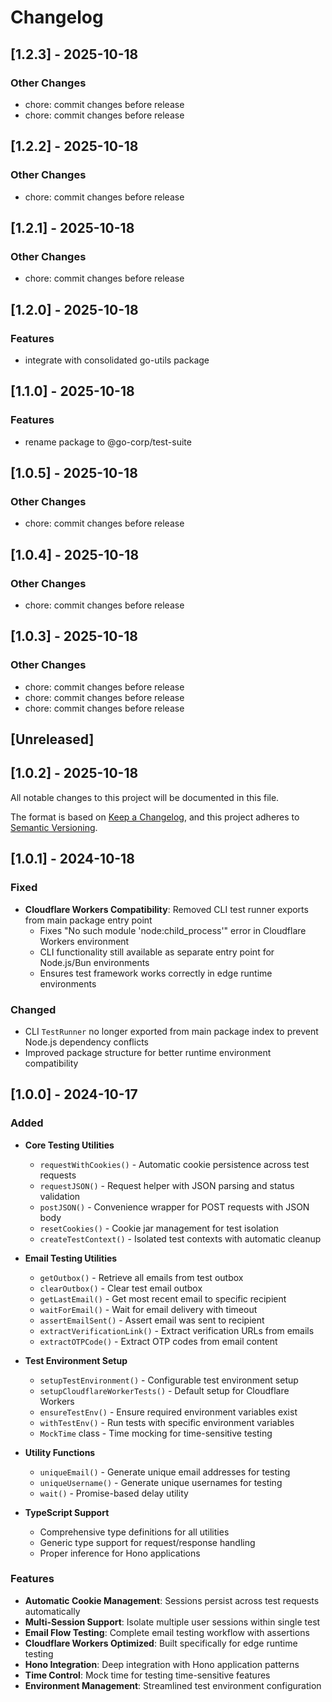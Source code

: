 # Changelog

## [1.2.3] - 2025-10-18

### Other Changes

- chore: commit changes before release
- chore: commit changes before release


## [1.2.2] - 2025-10-18

### Other Changes

- chore: commit changes before release


## [1.2.1] - 2025-10-18

### Other Changes

- chore: commit changes before release


## [1.2.0] - 2025-10-18

### Features

- integrate with consolidated go-utils package


## [1.1.0] - 2025-10-18

### Features

- rename package to @go-corp/test-suite


## [1.0.5] - 2025-10-18

### Other Changes

- chore: commit changes before release


## [1.0.4] - 2025-10-18

### Other Changes

- chore: commit changes before release


## [1.0.3] - 2025-10-18

### Other Changes

- chore: commit changes before release
- chore: commit changes before release
- chore: commit changes before release


## [Unreleased]

## [1.0.2] - 2025-10-18

All notable changes to this project will be documented in this file.

The format is based on [Keep a Changelog](https://keepachangelog.com/en/1.0.0/),
and this project adheres to [Semantic Versioning](https://semver.org/spec/v2.0.0.html).

## [1.0.1] - 2024-10-18

### Fixed

- **Cloudflare Workers Compatibility**: Removed CLI test runner exports from main package entry point
  - Fixes "No such module 'node:child_process'" error in Cloudflare Workers environment
  - CLI functionality still available as separate entry point for Node.js/Bun environments
  - Ensures test framework works correctly in edge runtime environments

### Changed

- CLI `TestRunner` no longer exported from main package index to prevent Node.js dependency conflicts
- Improved package structure for better runtime environment compatibility

## [1.0.0] - 2024-10-17

### Added

- **Core Testing Utilities**
  - `requestWithCookies()` - Automatic cookie persistence across test requests
  - `requestJSON()` - Request helper with JSON parsing and status validation
  - `postJSON()` - Convenience wrapper for POST requests with JSON body
  - `resetCookies()` - Cookie jar management for test isolation
  - `createTestContext()` - Isolated test contexts with automatic cleanup

- **Email Testing Utilities**
  - `getOutbox()` - Retrieve all emails from test outbox
  - `clearOutbox()` - Clear test email outbox
  - `getLastEmail()` - Get most recent email to specific recipient
  - `waitForEmail()` - Wait for email delivery with timeout
  - `assertEmailSent()` - Assert email was sent to recipient
  - `extractVerificationLink()` - Extract verification URLs from emails
  - `extractOTPCode()` - Extract OTP codes from email content

- **Test Environment Setup**
  - `setupTestEnvironment()` - Configurable test environment setup
  - `setupCloudflareWorkerTests()` - Default setup for Cloudflare Workers
  - `ensureTestEnv()` - Ensure required environment variables exist
  - `withTestEnv()` - Run tests with specific environment variables
  - `MockTime` class - Time mocking for time-sensitive testing

- **Utility Functions**
  - `uniqueEmail()` - Generate unique email addresses for testing
  - `uniqueUsername()` - Generate unique usernames for testing
  - `wait()` - Promise-based delay utility

- **TypeScript Support**
  - Comprehensive type definitions for all utilities
  - Generic type support for request/response handling
  - Proper inference for Hono applications

### Features

- **Automatic Cookie Management**: Sessions persist across test requests automatically
- **Multi-Session Support**: Isolate multiple user sessions within single test
- **Email Flow Testing**: Complete email testing workflow with assertions
- **Cloudflare Workers Optimized**: Built specifically for edge runtime testing
- **Hono Integration**: Deep integration with Hono application patterns
- **Time Control**: Mock time for testing time-sensitive features
- **Environment Management**: Streamlined test environment configuration